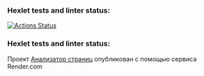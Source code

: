 ### Hexlet tests and linter status:

[![Actions Status](https://github.com/Olia-tsk/php-project-9/actions/workflows/hexlet-check.yml/badge.svg)](https://github.com/Olia-tsk/php-project-9/actions)

### Hexlet tests and linter status:

Проект [Анализатор страниц](https://php-project-9-1-bib6.onrender.com) опубликован с помощью сервиса Render.com
